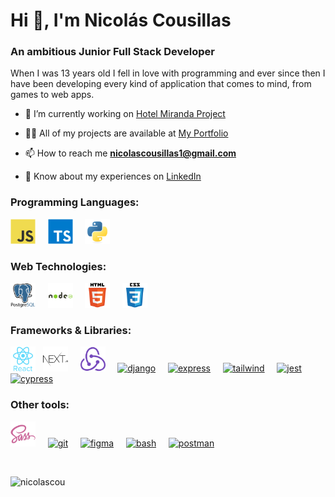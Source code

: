 # Hi 👋, I'm Nicolás Cousillas

### An ambitious Junior Full Stack Developer

When I was 13 years old I fell in love with programming and ever since then I have been developing every kind of application that comes to mind, from games to web apps.
  
- 🔭 I’m currently working on [Hotel Miranda Project](https://nicolascou.github.io/hotel-miranda-dashboard/)

- 👨‍💻 All of my projects are available at [My Portfolio](https://nicolascou.github.io/portfolio) 

- 📫 How to reach me **nicolascousillas1@gmail.com**

- 📄 Know about my experiences on [LinkedIn](https://linkedin.com/in/nicolascou/)


### Programming Languages:

[<img src="https://raw.githubusercontent.com/devicons/devicon/master/icons/javascript/javascript-original.svg" alt="javascript" width="40" height="40"/>](https://developer.mozilla.org/en-US/docs/Web/JavaScript) &nbsp;  &nbsp; [<img src="https://raw.githubusercontent.com/devicons/devicon/master/icons/typescript/typescript-original.svg" alt="typescript" width="40" height="40"/>](https://www.typescriptlang.org/) &nbsp;  &nbsp; [<img src="https://raw.githubusercontent.com/devicons/devicon/master/icons/python/python-original.svg" alt="python" width="40" height="40"/>](https://www.python.org)

### Web Technologies:
  
[<img src="https://raw.githubusercontent.com/devicons/devicon/master/icons/postgresql/postgresql-original-wordmark.svg" alt="postgresql" width="40" height="40"/>](https://www.postgresql.org) &nbsp;  &nbsp; [<img src="https://raw.githubusercontent.com/devicons/devicon/master/icons/nodejs/nodejs-original-wordmark.svg" alt="nodejs" width="40" height="40"/>](https://nodejs.org) &nbsp;  &nbsp; [<img src="https://raw.githubusercontent.com/devicons/devicon/master/icons/html5/html5-original-wordmark.svg" alt="html5" width="40" height="40"/>](https://www.w3.org/html/) &nbsp;  &nbsp; [<img src="https://raw.githubusercontent.com/devicons/devicon/master/icons/css3/css3-original-wordmark.svg" alt="css3" width="40" height="40"/>](https://www.w3schools.com/css/) 

### Frameworks & Libraries:

[<img src="https://raw.githubusercontent.com/devicons/devicon/master/icons/react/react-original-wordmark.svg" alt="react" width="40" height="40"/>](https://reactjs.org/) &nbsp; [<img src="https://raw.githubusercontent.com/devicons/devicon/master/icons/nextjs/nextjs-original-wordmark.svg" alt="nextjs" width="40" height="40"/>](https://nextjs.org/) &nbsp; &nbsp; [<img src="https://raw.githubusercontent.com/devicons/devicon/master/icons/redux/redux-original.svg" alt="redux" width="40" height="40"/>](https://redux.js.org) &nbsp; &nbsp; [<img src="https://cdn.worldvectorlogo.com/logos/django.svg" alt="django" width="40" height="40"/>](https://www.djangoproject.com/) &nbsp; &nbsp; [<img src="https://cdn.jsdelivr.net/gh/devicons/devicon/icons/express/express-original.svg" alt="express" width="40" height="40"/>](https://www.expressjs.com/) &nbsp; &nbsp; [<img src="https://www.vectorlogo.zone/logos/tailwindcss/tailwindcss-icon.svg" alt="tailwind" width="40" height="40"/>](https://tailwindcss.com/) &nbsp;  &nbsp; [<img src="https://www.vectorlogo.zone/logos/jestjsio/jestjsio-icon.svg" alt="jest" width="40" height="40"/>](https://jestjs.io) &nbsp;  &nbsp; [<img src="https://raw.githubusercontent.com/simple-icons/simple-icons/6e46ec1fc23b60c8fd0d2f2ff46db82e16dbd75f/icons/cypress.svg" alt="cypress" width="40" height="40"/>](https://www.cypress.io) 

### Other tools:

[<img src="https://raw.githubusercontent.com/devicons/devicon/master/icons/sass/sass-original.svg" alt="sass" width="40" height="40"/>](https://sass-lang.com) &nbsp;  &nbsp; [<img src="https://www.vectorlogo.zone/logos/git-scm/git-scm-icon.svg" alt="git" width="40" height="40"/>](https://git-scm.com/) &nbsp;  &nbsp; [<img src="https://www.vectorlogo.zone/logos/figma/figma-icon.svg" alt="figma" width="40" height="40"/>](https://www.figma.com/) &nbsp;  &nbsp; [<img src="https://www.vectorlogo.zone/logos/gnu_bash/gnu_bash-icon.svg" alt="bash" width="40" height="40"/>](https://www.gnu.org/software/bash/) &nbsp;  &nbsp; [<img src="https://www.vectorlogo.zone/logos/getpostman/getpostman-icon.svg" alt="postman" width="40" height="40"/>](https://postman.com) 

<br>

![nicolascou](https://github-readme-stats.vercel.app/api/top-langs?username=nicolascou&show_icons=true&locale=en) &nbsp;
